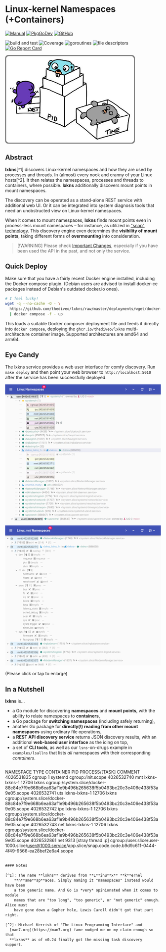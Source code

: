 # Linux-kernel Namespaces (+Containers)

[![Manual](https://img.shields.io/badge/view-manual-blue)](https://thediveo.github.io/lxkns)
[![PkgGoDev](https://img.shields.io/badge/-reference-blue?logo=go&logoColor=white&labelColor=505050)](https://pkg.go.dev/github.com/thediveo/lxkns)
[![GitHub](https://img.shields.io/github/license/thediveo/lxkns)](https://img.shields.io/github/license/thediveo/lxkns)

![build and test](https://github.com/thediveo/lxkns/workflows/build%20and%20test/badge.svg?branch=master)
![Coverage](https://img.shields.io/badge/Coverage-87.7%25-brightgreen)
![goroutines](https://img.shields.io/badge/go%20routines-not%20leaking-success)
![file descriptors](https://img.shields.io/badge/file%20descriptors-not%20leaking-success)
[![Go Report Card](https://goreportcard.com/badge/github.com/thediveo/lxkns)](https://goreportcard.com/report/github.com/thediveo/lxkns)

![lxkns logo](_images/lxkns-gophers.png ':size=150')

## Abstract

**lxkns**[^1] discovers Linux-kernel namespaces and how they are used by
processes and threads.  In (almost) every nook and cranny of your Linux
hosts[^2]. It then relates the namespaces, processes and threads to containers,
where possible. **lxkns** additionally discovers mount points in mount
namespaces. 

The discovery can be operated as a stand-alone REST service with additional web
UI. Or it can be integrated into system diagnosis tools that need an
unobstructed view on Linux-kernel namespaces.

When it comes to mount namespaces, **lxkns** finds mount points even in
process-less mount namespaces – for instance, as utilized in ["snap"
technology](https://snapcraft.io/docs). This discovery engine even determines
the **visibility of mount points**, taking different forms of **overmounting**
into consideration.

> [!WARNING] Please check [Important Changes](changelog), especially if you
> have been used the API in the past, and not only the service.

## Quick Deploy

Make sure that you have a fairly recent Docker engine installed, including the
Docker compose plugin. (Debian users are advised to install docker-ce packages
instead of Debian's outdated docker.io ones).

```bash
# I feel lucky!
wget -q --no-cache -O - \
  https://github.com/thediveo/lxkns/raw/master/deployments/wget/docker-compose.yaml \
  | docker compose -f - up
```

This loads a suitable Docker composer deployment file and feeds it directly into
`docker compose`, deploying the `ghcr.io/thediveo/lxkns` multi-architecture
container image. Supported architectures are amd64 and arm64.

## Eye Candy

The lxkns service provides a web user interface for comfy discovery. Run `make
deploy` and then point your web browser to `http://localhost:5010` after the
service has been successfully deployed.

![lxkns teaser](_images/teaser.png ':class=teaser')
![mount points teaser](_images/teaser-mountpoints.png ':class=teaser')

(Please click or tap to enlarge)

## In a Nutshell

**lxkns** is...

- a Go module for discovering **namespaces** and **mount points**, with the
  ability to relate namespaces to **containers**,
- a Go package for **switching namespaces** (including safely returning),
- another Go package for **directly(!) reading from other mount namespaces**
  using ordinary file operations,
- a **REST API discovery service** returns JSON discovery results, with an
  additional **web-based user interface** as the icing on top,
- a set of **CLI tools**, as well as our `lsns`-on-drugs example in
  `examples/lsallns` that lists *all* namespaces with their corresponding
  *containers*.
  ```console
NAMESPACE  TYPE   CONTAINER     PID   PROCESS/[TASK]    COMMENT
4026531835 cgroup               1     systemd           cgroup:/init.scope
4026532740 mnt    lxkns-lxkns-1 12706 lxkns             cgroup:/system.slice/docker-88c84e7f9e668b6ea63af1e9b496b265638f5b0493bc20c3e406e438f53a9e05.scope
4026532741 uts    lxkns-lxkns-1 12706 lxkns             cgroup:/system.slice/docker-88c84e7f9e668b6ea63af1e9b496b265638f5b0493bc20c3e406e438f53a9e05.scope
4026532742 ipc    lxkns-lxkns-1 12706 lxkns             cgroup:/system.slice/docker-88c84e7f9e668b6ea63af1e9b496b265638f5b0493bc20c3e406e438f53a9e05.scope
4026532743 net    lxkns-lxkns-1 12706 lxkns             cgroup:/system.slice/docker-88c84e7f9e668b6ea63af1e9b496b265638f5b0493bc20c3e406e438f53a9e05.scope
4026532861 net                  9313  [stray thread :p] cgroup:/user.slice/user-1000.slice/user@1000.service/app.slice/snap.code.code.b9d9c611-0444-4f49-9566-ea28bef2e6a4.scope
  ```

#### Notes

[^1]: The name **lxkns** derives from **L**inu**x** **k**ernel
      **n**ame**sp**aces. Simply naming it "namespaces" instead would have been
      a too generic name. And Go is *very* opinionated when it comes to module
      names that are "too long", "too generic", or "not generic" enough. Alice must
      have gone down a Gopher hole, Lewis Caroll didn't got that part right.

[^2]: Michael Kerrisk of "The Linux Programming Interface" and
    [man7.org](https://man7.org) fame nudged me on my claim enough so that
    **lxkns** as of v0.24 finally got the missing task discovery support.
